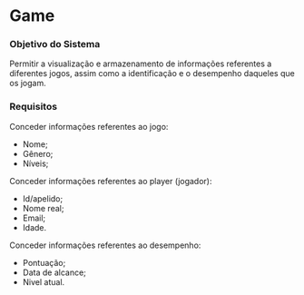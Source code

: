 # Game

### Objetivo do Sistema
Permitir a visualização e armazenamento de informações referentes a diferentes jogos, assim como a identificação e o desempenho daqueles que os jogam.

### Requisitos
Conceder informações referentes ao jogo: 
- Nome;
- Gênero;
- Níveis;

Conceder informações referentes ao player (jogador): 
- Id/apelido;
- Nome real;
- Email;
- Idade.

Conceder informações referentes ao desempenho: 
- Pontuação;
- Data de alcance;
- Nivel atual.
